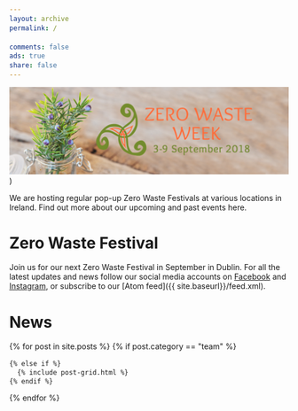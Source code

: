 ```yaml
---
layout: archive
permalink: /

comments: false
ads: true
share: false 
---
```


![Zero-Waste-Week](/images/2018-09-festival/Zero-Waste-Week-WebMain.png)
    )

We are hosting regular pop-up Zero Waste Festivals at various locations in Ireland. Find out more about our upcoming and past events here.

# Zero Waste Festival

Join us for our next Zero Waste Festival in September in Dublin. For all the latest updates and news follow our social media accounts on [Facebook](https://www.facebook.com/ZeroWasteFestivalIreland) and [Instagram](https://www.instagram.com/zerowastefestirl), or subscribe to our [Atom feed]({{ site.baseurl}}/feed.xml).


# News

<div class="tiles">
{% for post in site.posts %}
  {% if post.category == "team" %}
    
	{% else if %}
	  {% include post-grid.html %}
	{% endif %}
{% endfor %}
</div>

